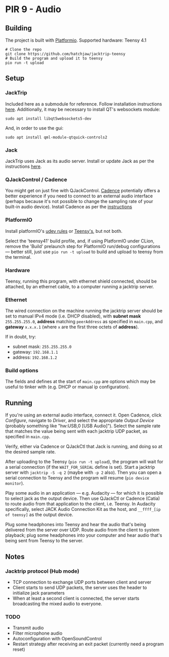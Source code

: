# PIR 9 - Audio

## Building

The project is built with [Platformio](https://platformio.org). 
Supported hardware: Teensy 4.1

```shell
# Clone the repo
git clone https://github.com/hatchjaw/jacktrip-teensy
# Build the program and upload it to teensy
pio run -t upload
```

## Setup

### JackTrip

Included here as a submodule for reference. Follow installation 
instructions [here](https://jacktrip.github.io/jacktrip/Build/Linux/).
Additionally, it may be necessary to install QT's websockets module:

```shell
sudo apt install libqt5websockets5-dev
```

And, in order to use the gui:

```shell
sudo apt install qml-module-qtquick-controls2
```

### Jack

JackTrip uses Jack as its audio server. Install or update Jack as per the
instructions 
[here](https://qjackctl.sourceforge.io/qjackctl-index.html#Installation).

### QJackControl / Cadence

You might get on just fine with QJackControl.
[Cadence](https://kx.studio/Applications:Cadence) potentially offers a better
experience if you need to connect to an external audio interface (perhaps
because it's not possible to change the sampling rate of your built-in audio
device). Install Cadence as per the 
[instructions](https://github.com/falkTX/Cadence/blob/master/INSTALL.md)

### PlatformIO

Install platformIO's 
[udev rules](https://docs.platformio.org/en/latest/core/installation/udev-rules.html)
or [Teensy's](https://www.pjrc.com/teensy/loader_linux.html), but not both.

Select the 'teensy41' build profile, and, if using PlatformIO under
CLion, remove the 'Build' prelaunch step for PlatformIO run/debug 
configurations — better still, just use `pio run -t upload` to build and upload
to teensy from the terminal.

### Hardware

Teensy, running this program, with ethernet shield connected, should be 
attached, by an ethernet cable, to a computer running a jacktrip server.

### Ethernet

The wired connection on the machine running the jacktrip server should be
set to manual IPv4 mode (i.e. DHCP disabled), with **subnet mask** 
`255.255.255.0`, **address** matching `peerAddress` as specified in `main.cpp`, 
and **gateway** `x.x.x.1` (where `x` are the first three octets of **address**).

If in doubt, try:

- subnet mask: `255.255.255.0`
- gateway: `192.168.1.1`
- address: `192.168.1.2`

### Build options

The fields and defines at the start of `main.cpp` are options which may be useful to tinker with (e.g. DHCP or manual ip
configuration).

## Running

If you're using an external audio interface, connect it. Open Cadence, click 
_Configure_, navigate to _Driver_, and select the appropriate _Output Device_
(probably something like "hw:USB,0 [USB Audio]"). Select the sample rate that
matches the value being sent with each jacktrip UDP packet, as specified in
`main.cpp`.

Verify, either via Cadence or QJackCtl that Jack is running, and 
doing so at the desired sample rate.

After uploading to the Teensy (`pio run -t upload`), the program will wait 
for a serial connection (if the `WAIT_FOR_SERIAL` define is set).
Start a jacktrip server with `jacktrip -S -q 2` (maybe with `-p 2` also).
Then you can open a serial connection to Teensy and the program will
resume (`pio device monitor`).

Play some audio in an application — e.g. Audacity — for which it is possible to 
select jack as the output device. Then use QJackCtl or Cadence (Catia) to route
audio from that application to the client, i.e. Teensy.
In Audacity specifically, select JACK Audio Connection Kit as the host, and
`__ffff_[ip of teensy]` as the output device.

Plug some
headphones into Teensy and hear the audio that's being delivered from the
server over UDP. 
Route audio from the client to system playback; plug some headphones into your 
computer and hear audio that's being sent from Teensy to the server.

## Notes

### Jacktrip protocol (Hub mode)

- TCP connection to exchange UDP ports between client and server
- Client starts to send UDP packets, the server uses the header to initialize jack parameters
- When at least a second client is connected, the server starts broadcasting the mixed audio to everyone.

### TODO

- Transmit audio
- Filter microphone audio
- Autoconfiguration with OpenSoundControl
- Restart strategy after receiving an exit packet (currently need a program reset)
